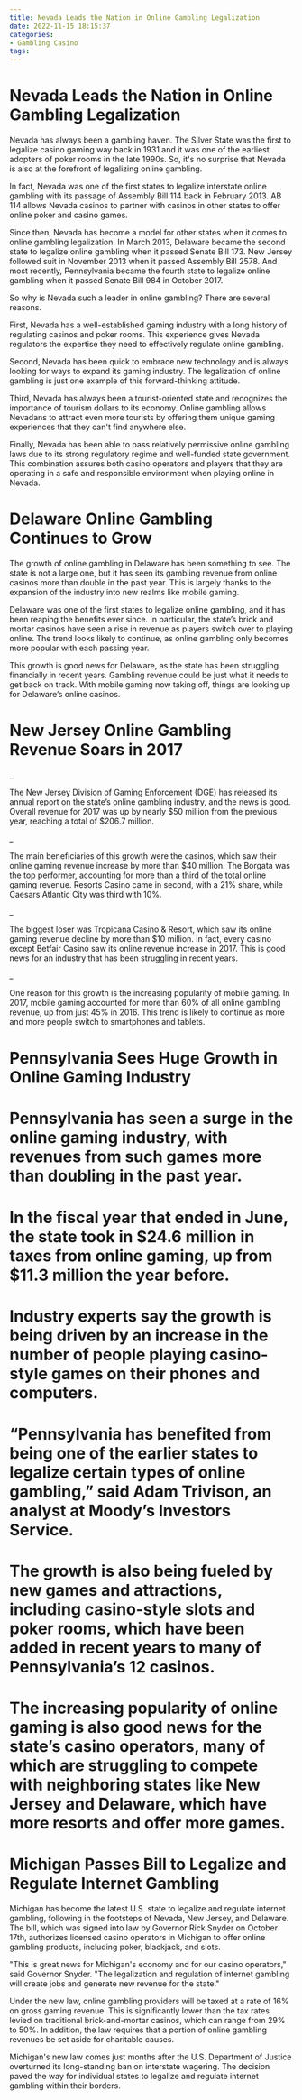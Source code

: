 ```yaml
---
title: Nevada Leads the Nation in Online Gambling Legalization
date: 2022-11-15 18:15:37
categories:
- Gambling Casino
tags:
---
```



#  Nevada Leads the Nation in Online Gambling Legalization

Nevada has always been a gambling haven. The Silver State was the first to legalize casino gaming way back in 1931 and it was one of the earliest adopters of poker rooms in the late 1990s. So, it's no surprise that Nevada is also at the forefront of legalizing online gambling.

In fact, Nevada was one of the first states to legalize interstate online gambling with its passage of Assembly Bill 114 back in February 2013. AB 114 allows Nevada casinos to partner with casinos in other states to offer online poker and casino games.

Since then, Nevada has become a model for other states when it comes to online gambling legalization. In March 2013, Delaware became the second state to legalize online gambling when it passed Senate Bill 173. New Jersey followed suit in November 2013 when it passed Assembly Bill 2578. And most recently, Pennsylvania became the fourth state to legalize online gambling when it passed Senate Bill 984 in October 2017.

So why is Nevada such a leader in online gambling? There are several reasons.

First, Nevada has a well-established gaming industry with a long history of regulating casinos and poker rooms. This experience gives Nevada regulators the expertise they need to effectively regulate online gambling.

Second, Nevada has been quick to embrace new technology and is always looking for ways to expand its gaming industry. The legalization of online gambling is just one example of this forward-thinking attitude.

Third, Nevada has always been a tourist-oriented state and recognizes the importance of tourism dollars to its economy. Online gambling allows Nevadans to attract even more tourists by offering them unique gaming experiences that they can't find anywhere else.

Finally, Nevada has been able to pass relatively permissive online gambling laws due to its strong regulatory regime and well-funded state government. This combination assures both casino operators and players that they are operating in a safe and responsible environment when playing online in Nevada.

#  Delaware Online Gambling Continues to Grow

The growth of online gambling in Delaware has been something to see. The state is not a large one, but it has seen its gambling revenue from online casinos more than double in the past year. This is largely thanks to the expansion of the industry into new realms like mobile gaming.

Delaware was one of the first states to legalize online gambling, and it has been reaping the benefits ever since. In particular, the state’s brick and mortar casinos have seen a rise in revenue as players switch over to playing online. The trend looks likely to continue, as online gambling only becomes more popular with each passing year.

This growth is good news for Delaware, as the state has been struggling financially in recent years. Gambling revenue could be just what it needs to get back on track. With mobile gaming now taking off, things are looking up for Delaware’s online casinos.

#  New Jersey Online Gambling Revenue Soars in 2017

_

The New Jersey Division of Gaming Enforcement (DGE) has released its annual report on the state’s online gambling industry, and the news is good. Overall revenue for 2017 was up by nearly $50 million from the previous year, reaching a total of $206.7 million.

_

The main beneficiaries of this growth were the casinos, which saw their online gaming revenue increase by more than $40 million. The Borgata was the top performer, accounting for more than a third of the total online gaming revenue. Resorts Casino came in second, with a 21% share, while Caesars Atlantic City was third with 10%.

_

The biggest loser was Tropicana Casino & Resort, which saw its online gaming revenue decline by more than $10 million. In fact, every casino except Betfair Casino saw its online revenue increase in 2017. This is good news for an industry that has been struggling in recent years.

_

One reason for this growth is the increasing popularity of mobile gaming. In 2017, mobile gaming accounted for more than 60% of all online gambling revenue, up from just 45% in 2016. This trend is likely to continue as more and more people switch to smartphones and tablets.

#  Pennsylvania Sees Huge Growth in Online Gaming Industry

# Pennsylvania has seen a surge in the online gaming industry, with revenues from such games more than doubling in the past year.

# In the fiscal year that ended in June, the state took in $24.6 million in taxes from online gaming, up from $11.3 million the year before.

# Industry experts say the growth is being driven by an increase in the number of people playing casino-style games on their phones and computers.

# “Pennsylvania has benefited from being one of the earlier states to legalize certain types of online gambling,” said Adam Trivison, an analyst at Moody’s Investors Service.

# The growth is also being fueled by new games and attractions, including casino-style slots and poker rooms, which have been added in recent years to many of Pennsylvania’s 12 casinos.

# The increasing popularity of online gaming is also good news for the state’s casino operators, many of which are struggling to compete with neighboring states like New Jersey and Delaware, which have more resorts and offer more games.

#  Michigan Passes Bill to Legalize and Regulate Internet Gambling

Michigan has become the latest U.S. state to legalize and regulate internet gambling, following in the footsteps of Nevada, New Jersey, and Delaware. The bill, which was signed into law by Governor Rick Snyder on October 17th, authorizes licensed casino operators in Michigan to offer online gambling products, including poker, blackjack, and slots.

"This is great news for Michigan's economy and for our casino operators," said Governor Snyder. "The legalization and regulation of internet gambling will create jobs and generate new revenue for the state."

Under the new law, online gambling providers will be taxed at a rate of 16% on gross gaming revenue. This is significantly lower than the tax rates levied on traditional brick-and-mortar casinos, which can range from 29% to 50%. In addition, the law requires that a portion of online gambling revenues be set aside for charitable causes.

Michigan's new law comes just months after the U.S. Department of Justice overturned its long-standing ban on interstate wagering. The decision paved the way for individual states to legalize and regulate internet gambling within their borders.